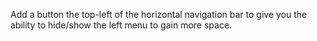 Add a button the top-left of the horizontal navigation bar to give you the ability to hide/show the left menu to gain more space.
